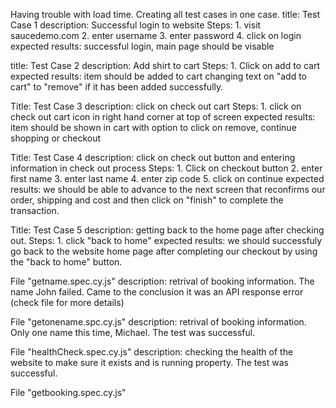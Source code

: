 Having trouble with load time. Creating all test cases in one case.
title: Test Case 1
description: Successful login to website
Steps: 1. visit saucedemo.com 2. enter username 3. enter password 4. click on login 
expected results: successful login, main page should be visable

title: Test Case 2
description: Add shirt to cart
Steps: 1. Click on add to cart
expected results: item should be added to cart changing text on "add to cart" to "remove" if it has been added successfully.

Title: Test Case 3
description: click on check out cart
Steps: 1. click on check out cart icon in right hand corner at top of screen
expected results: item should be shown in cart with option to click on remove, continue shopping or checkout

Title: Test Case 4
description: click on check out button and entering information in check out process
Steps: 1. Click on checkout button 2. enter first name 3. enter last name 4. enter zip code 5. click on continue
expected results: we should be able to advance to the next screen that reconfirms our order, shipping and cost and then click on "finish" to complete the transaction.

Title: Test Case 5
description: getting back to the home page after checking out.
Steps: 1. click "back to home" 
expected results: we should successfuly go back to the website home page after completing our checkout by using the "back to home" button.

File "getname.spec.cy.js"
description: retrival of booking information. The name John failed. Came to the conclusion it was an API response error (check file for more details)

File "getonename.spc.cy.js"
description: retrival of booking information. Only one name this time, Michael. The test was successful.

File "healthCheck.spec.cy.js"
description: checking the health of the website to make sure it exists and is running property. The test was successful.

File "getbooking.spec.cy.js"